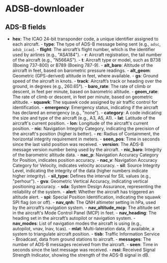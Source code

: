 # ADSB-downloader

## ADS-B fields

- **hex**: The ICAO 24-bit transponder code, a unique identifier assigned to each aircraft. - **type**: The type of ADS-B message being sent (e.g., `adsc`, `adsb_icao`). - **flight**: The aircraft’s flight number, which is the identifier used by airlines (e.g., "ASA184"). - **r**: Aircraft registration, the tail number of the aircraft (e.g., "N566AS"). - **t**: Aircraft type or model, such as B738 (Boeing 737-800) or B789 (Boeing 787-9). - **alt_baro**: Altitude of the aircraft in feet, based on barometric pressure readings. - **alt_geom**: Geometric (GPS-derived) altitude in feet, where available. - **gs**: Ground speed of the aircraft in knots. - **track**: Aircraft’s track or heading over the ground, in degrees (e.g., 260.65°). - **baro_rate**: The rate of climb or descent, in feet per minute, based on barometric altitude. - **geom_rate**: The rate of climb or descent, in feet per minute, based on geometric altitude. - **squawk**: The squawk code assigned by air traffic control for identification. - **emergency**: Emergency status, indicating if the aircraft has declared an emergency (e.g., "none"). - **category**: A code indicating the size and type of the aircraft (e.g., A3, A5, A1). - **lat**: Latitude of the aircraft's current position. - **lon**: Longitude of the aircraft's current position. - **nic**: Navigation Integrity Category, indicating the precision of the aircraft's position (higher is better). - **rc**: Radius of Containment, the horizontal integrity requirement in meters. - **seen_pos**: Time in seconds since the last valid position was received. - **version**: The ADS-B message version number being used by the aircraft. - **nic_baro**: Integrity of the barometric altitude data. - **nac_p**: Navigation Accuracy Category for Position, indicates position accuracy. - **nac_v**: Navigation Accuracy Category for Velocity, indicates velocity accuracy. - **sil**: Source Integrity Level, indicating the integrity of the data (higher numbers indicate higher integrity). - **sil_type**: Defines the interval for SIL values (e.g., "perhour"). - **gva**: Geometric Vertical Accuracy, indicating vertical positioning accuracy. - **sda**: System Design Assurance, representing the reliability of the system. - **alert**: Whether the aircraft has triggered an altitude alert. - **spi**: Special Position Identification, indicating the squawk SPI flag (on or off). - **nav_qnh**: The QNH altimeter setting in hPa, used by the aircraft’s navigation system. - **nav_altitude_mcp**: The altitude set in the aircraft's Mode Control Panel (MCP) in feet. - **nav_heading**: The heading set in the aircraft’s autopilot or navigation system. - **nav_modes**: List of navigation modes the aircraft is using (e.g., autopilot, vnav, lnav, tcas). - **mlat**: Multi-lateration data, if available, a system to triangulate aircraft position. - **tisb**: Traffic Information Service - Broadcast, data from ground stations to aircraft. - **messages**: The number of ADS-B messages received from the aircraft. - **seen**: Time in seconds since the last message was received. - **rssi**: Received Signal Strength Indicator, showing the strength of the ADS-B signal in dB.
